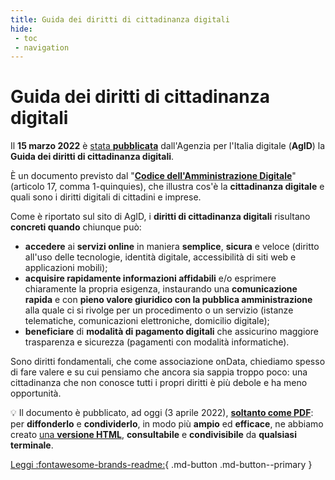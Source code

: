 ```yaml
---
title: Guida dei diritti di cittadinanza digitali
hide:
 - toc
 - navigation
---
```


# Guida dei diritti di cittadinanza digitali

Il **15 marzo 2022** è [stata **pubblicata**](https://www.agid.gov.it/it/agenzia/stampa-e-comunicazione/notizie/2022/03/16/online-guida-diritti-cittadinanza-digitali) dall'Agenzia per l'Italia digitale (**AgID**) la **Guida dei diritti di cittadinanza digitali**.

È un documento previsto dal "[**Codice dell'Amministrazione Digitale**](https://www.normattiva.it/uri-res/N2Ls?urn:nir:stato:decreto.legislativo:2005-03-07;82!vig~art17)" (articolo 17, comma 1-quinquies), che illustra cos'è la **cittadinanza digitale** e quali sono i diritti digitali di cittadini e imprese.

Come è riportato sul sito di AgID, i **diritti di cittadinanza digitali** risultano **concreti quando** chiunque può:

- **accedere** ai **servizi online** in maniera **semplice**, **sicura** e veloce (diritto all'uso delle tecnologie, identità digitale, accessibilità di siti web e applicazioni mobili);
- **acquisire rapidamente informazioni affidabili** e/o esprimere chiaramente la propria esigenza, instaurando una **comunicazione rapida** e con **pieno valore giuridico con la pubblica amministrazione** alla quale ci si rivolge per un procedimento o un servizio (istanze telematiche, comunicazioni elettroniche, domicilio digitale);
- **beneficiare** di **modalità di pagamento digitali** che assicurino maggiore trasparenza e sicurezza (pagamenti con modalità informatiche).

Sono diritti fondamentali, che come associazione onData, chiediamo spesso di fare valere e su cui pensiamo che ancora sia sappia troppo poco: una cittadinanza che non conosce tutti i propri diritti è più debole e ha meno opportunità.

💡
Il documento è pubblicato, ad oggi (3 aprile 2022), [**soltanto come PDF**](https://www.agid.gov.it/sites/default/files/repository_files/guida_riepilogo_diritti_cittadinanza_digitale_03-2022-acc.pdf): per **diffonderlo** e **condividerlo**, in modo più **ampio** ed **efficace**, ne abbiamo creato [una **versione HTML**](presentazione.md), **consultabile** e **condivisibile** da **qualsiasi terminale**.

[Leggi :fontawesome-brands-readme:](presentazione.md){ .md-button .md-button--primary }
